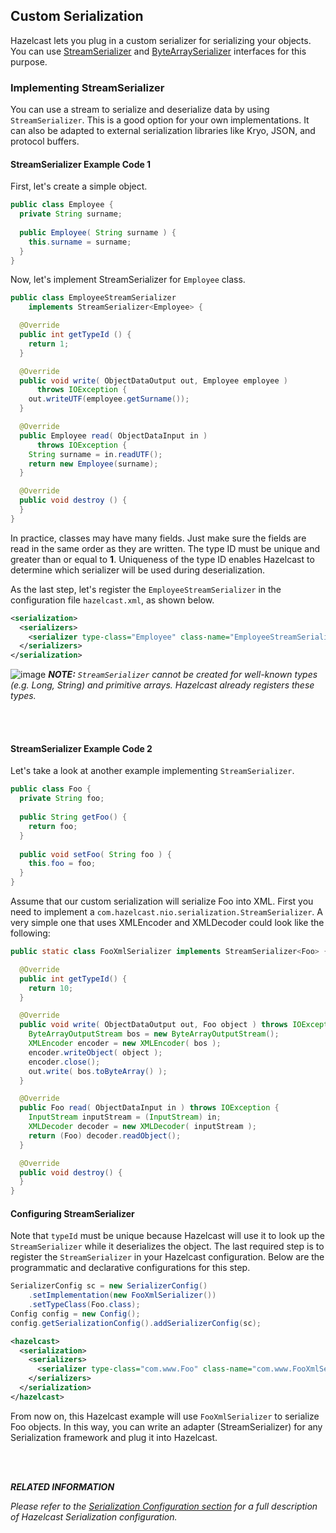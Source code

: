 
## Custom Serialization

Hazelcast lets you plug in a custom serializer for serializing your objects. You can use [StreamSerializer](#implementing-streamserializer) and [ByteArraySerializer](#implementing-bytearrayserializer) interfaces for this purpose.


### Implementing StreamSerializer

You can use a stream to serialize and deserialize data by using `StreamSerializer`. This is a good option for your own implementations. It can also be adapted to external serialization libraries like Kryo, JSON, and protocol buffers.

#### StreamSerializer Example Code 1

First, let's create a simple object.

```java
public class Employee {
  private String surname;
  
  public Employee( String surname ) {
    this.surname = surname;
  }
}
```

Now, let's implement StreamSerializer for `Employee` class.

```java
public class EmployeeStreamSerializer
    implements StreamSerializer<Employee> {

  @Override
  public int getTypeId () {
    return 1; 
  }

  @Override
  public void write( ObjectDataOutput out, Employee employee )
      throws IOException { 
    out.writeUTF(employee.getSurname());
  }

  @Override
  public Employee read( ObjectDataInput in ) 
      throws IOException { 
    String surname = in.readUTF();
    return new Employee(surname);
  }

  @Override
  public void destroy () { 
  }
}
```

In practice, classes may have many fields. Just make sure the fields are read in the same order as they are written. The type ID must be unique and greater than or equal to **1**. Uniqueness of the type ID enables Hazelcast to determine which serializer will be used during deserialization. 

As the last step, let's register the `EmployeeStreamSerializer` in the configuration file `hazelcast.xml`, as shown below.

```xml
<serialization>
  <serializers>
    <serializer type-class="Employee" class-name="EmployeeStreamSerializer" />
  </serializers>
</serialization>
```
 
![image](images/NoteSmall.jpg) ***NOTE:*** *`StreamSerializer` cannot be created for well-known types (e.g. Long, String) and primitive arrays. Hazelcast already registers these types.*


<br></br>

#### StreamSerializer Example Code 2

Let's take a look at another example implementing `StreamSerializer`.

```java
public class Foo {
  private String foo;
  
  public String getFoo() {
    return foo;
  }
  
  public void setFoo( String foo ) {
    this.foo = foo;
  }
}
```

Assume that our custom serialization will serialize
Foo into XML. First you need to implement a
`com.hazelcast.nio.serialization.StreamSerializer`. A very simple one that uses XMLEncoder and XMLDecoder could look like the following:

```java
public static class FooXmlSerializer implements StreamSerializer<Foo> {

  @Override
  public int getTypeId() {
    return 10;
  }

  @Override
  public void write( ObjectDataOutput out, Foo object ) throws IOException {
    ByteArrayOutputStream bos = new ByteArrayOutputStream();
    XMLEncoder encoder = new XMLEncoder( bos );
    encoder.writeObject( object );
    encoder.close();
    out.write( bos.toByteArray() );
  }

  @Override
  public Foo read( ObjectDataInput in ) throws IOException {
    InputStream inputStream = (InputStream) in;
    XMLDecoder decoder = new XMLDecoder( inputStream );
    return (Foo) decoder.readObject();
  }

  @Override
  public void destroy() {
  }
}
```

#### Configuring StreamSerializer

Note that `typeId` must be unique because Hazelcast will use it to look up the `StreamSerializer` while it deserializes the object. The last required step is to register the `StreamSerializer` in your Hazelcast configuration. Below are the programmatic and declarative configurations for this step.

```java
SerializerConfig sc = new SerializerConfig()
    .setImplementation(new FooXmlSerializer())
    .setTypeClass(Foo.class);
Config config = new Config();
config.getSerializationConfig().addSerializerConfig(sc);
```


```xml
<hazelcast>
  <serialization>
    <serializers>
      <serializer type-class="com.www.Foo" class-name="com.www.FooXmlSerializer" />
    </serializers>
  </serialization>
</hazelcast>
```

From now on, this Hazelcast example will use `FooXmlSerializer`
to serialize Foo objects. In this way, you can write an adapter (StreamSerializer) for any Serialization framework and plug it into Hazelcast.


<br></br>

***RELATED INFORMATION***


*Please refer to the [Serialization Configuration section](#serialization-configuration) for a full description of Hazelcast Serialization configuration.*

 
